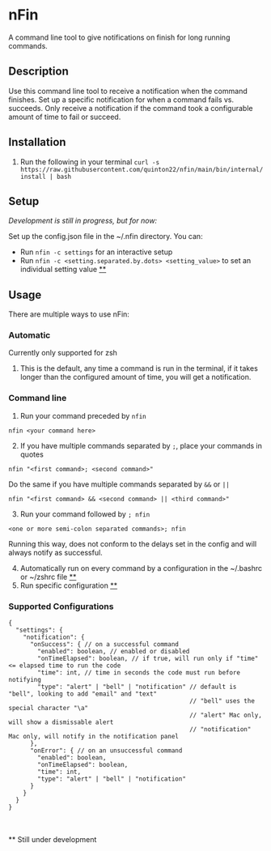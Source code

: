 # nFin

A command line tool to give notifications on finish for long running commands.

## Description

Use this command line tool to receive a notification when the command finishes.
Set up a specific notification for when a command fails vs. succeeds.
Only receive a notification if the command took a configurable amount of time to fail or succeed.

## Installation

1. Run the following in your terminal
   `curl -s https://raw.githubusercontent.com/quinton22/nfin/main/bin/internal/install | bash`

## Setup

_Development is still in progress, but for now:_

Set up the config.json file in the ~/.nfin directory. You can:

- Run `nfin -c settings` for an interactive setup
- Run `nfin -c <setting.separated.by.dots> <setting_value>` to set an individual setting value [\*\*](#still-under-development)

## Usage

There are multiple ways to use nFin:

### Automatic

Currently only supported for zsh

1. This is the default, any time a command is run in the terminal, if it takes longer than the configured amount of time, you will get a notification.

### Command line

1. Run your command preceded by `nfin`

```shell
nfin <your command here>
```

2. If you have multiple commands separated by `;`, place your commands in quotes

```shell
nfin "<first command>; <second command>"
```

Do the same if you have multiple commands separated by `&&` or `||`

```shell
nfin "<first command> && <second command> || <third command>"
```

3. Run your command followed by `; nfin`

```shell
<one or more semi-colon separated commands>; nfin
```

Running this way, does not conform to the delays set in the config and will always notify as successful.

4. Automatically run on every command by a configuration in the ~/.bashrc or ~/zshrc file [\*\*](#still-under-development)
5. Run specific configuration [\*\*](#still-under-development)

### Supported Configurations

```
{
  "settings": {
    "notification": {
      "onSuccess": { // on a successful command
        "enabled": boolean, // enabled or disabled
        "onTimeElapsed": boolean, // if true, will run only if "time" <= elapsed time to run the code
        "time": int, // time in seconds the code must run before notifying
        "type": "alert" | "bell" | "notification" // default is "bell", looking to add "email" and "text"
                                                  // "bell" uses the special character "\a"
                                                  // "alert" Mac only, will show a dismissable alert
                                                  // "notification" Mac only, will notify in the notification panel
      },
      "onError": { // on an unsuccessful command
        "enabled": boolean,
        "onTimeElapsed": boolean,
        "time": int,
        "type": "alert" | "bell" | "notification"
      }
    }
  }
}
```

<br>
<br>
<a name="still-under-development">** Still under development</a>
